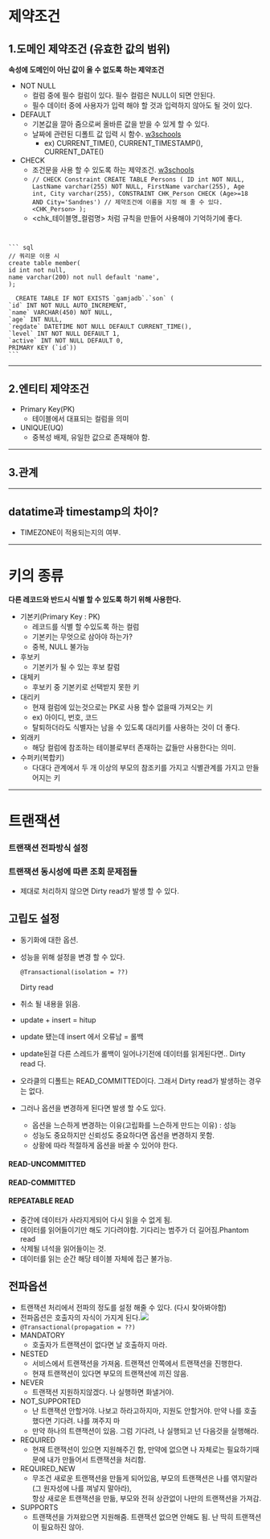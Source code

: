 # 제약조건

## 1.도메인 제약조건 (유효한 값의 범위)

**속성에 도메인이 아닌 값이 올 수 없도록 하는 제약조건**

-   NOT NULL
    -   컬럼 중에 필수 컬럼이 있다. 필수 컬럼은 NULL이 되면 안된다.
    -   필수 데이터 중에 사용자가 입력 해야 할 것과 입력하지 않아도 될 것이 있다.
-   DEFAULT
    -   기본값을 깔아 줌으로써 올바른 값을 받을 수 있게 할 수 있다.
    -   날짜에 관련된 디폴트 값 입력 시 함수. [w3schools](https://www.w3schools.com/sql/func_mysql_current_date.asp)
        -   ex) CURRENT\_TIME(), CURRENT\_TIMESTAMP(), CURRENT\_DATE()
-   CHECK
    -   조건문을 사용 할 수 있도록 하는 제약조건. [w3schools](https://www.w3schools.com/mysql/mysql_check.asp)
    -   `// CHECK Constraint CREATE TABLE Persons ( ID int NOT NULL, LastName varchar(255) NOT NULL, FirstName varchar(255), Age int, City varchar(255), CONSTRAINT CHK_Person CHECK (Age>=18 AND City='Sandnes') // 제약조건에 이름을 지정 해 줄 수 있다. <CHK_Person> );`
    -   <chk\_테이블명\_컬럼명> 처럼 규칙을 만들어 사용해야 기억하기에 좋다.



````


``` sql
// 쿼리문 이용 시
create table member(
id int not null,
name varchar(200) not null default 'name',
);

  CREATE TABLE IF NOT EXISTS `gamjadb`.`son` (
`id` INT NOT NULL AUTO_INCREMENT,
`name` VARCHAR(450) NOT NULL,
`age` INT NULL,
`regdate` DATETIME NOT NULL DEFAULT CURRENT_TIME(),
`level` INT NOT NULL DEFAULT 1,
`active` INT NOT NULL DEFAULT 0,
PRIMARY KEY (`id`))
```
````

---

## 2.엔티티 제약조건

-   Primary Key(PK)
    -   테이블에서 대표되는 컬럼을 의미
-   UNIQUE(UQ)
    -   중복성 배제, 유일한 값으로 존재해야 함.

---

## 3.관계

---

## datatime과 timestamp의 차이?

-   TIMEZONE이 적용되는지의 여부.

---

# 키의 종류

**다른 레코드와 반드시 식별 할 수 있도록 하기 위해 사용한다.**

-   기본키(Primary Key : PK)
    -   레코드를 식별 할 수있도록 하는 컬럼
    -   기본키는 무엇으로 삼아야 하는가?
    -   중복, NULL 불가능
-   후보키
    -   기본키가 될 수 있는 후보 칼럼
-   대체키
    -   후보키 중 기본키로 선택받지 못한 키
-   대리키
    -   현재 컬럼에 있는것으로는 PK로 사용 할수 없을때 가져오는 키
    -   ex) 아이디, 번호, 코드
    -   탈퇴하더라도 식별자는 남을 수 있도록 대리키를 사용하는 것이 더 좋다.
-   외래키
    -   해당 컬럼에 참조하는 테이블로부터 존재하는 값들만 사용한다는 의미.
-   수퍼키(복합키)
    -   다대다 관계에서 두 개 이상의 부모의 참조키를 가지고 식별관계를 가지고 만들어지는 키

---

# 트랜잭션

### 트랜잭션 전파방식 설정

### 트랜잭션 동시성에 따른 조회 문제점들

-   제대로 처리하지 않으면 Dirty read가 발생 할 수 있다.



## 고립도 설정

-   동기화에 대한 옵션.
-   성능을 위해 설정을 변경 할 수 있다.
    
    ```
    @Transactional(isolation = ??)
    ```
    
    Dirty read
-   취소 될 내용을 읽음.
-   update + insert = hitup
-   update 됐는데 insert 에서 오류남 = 롤백
-   update된걸 다른 스레드가 롤백이 일어나기전에 데이터를 읽게된다면.. Dirty read 다.
-   오라클의 디폴트는 READ\_COMMITTED이다. 그래서 Dirty read가 발생하는 경우는 없다.
-   그러나 옵션을 변경하게 된다면 발생 할 수도 있다.
    -   옵션을 느슨하게 변경하는 이유(고립화를 느슨하게 만드는 이유) : 성능
    -   성능도 중요하지만 신뢰성도 중요하다면 옵션을 변경하지 못함.
    -   상황에 따라 적절하게 옵션을 바꿀 수 있어야 한다.

#### READ-UNCOMMITTED

#### READ-COMMITTED

#### REPEATABLE READ

-   중간에 데이터가 사라지게되어 다시 읽을 수 없게 됨.
-   데이터를 읽어들이기만 해도 기다려야함. 기다리는 범주가 더 길어짐.Phantom read
-   삭제될 녀석을 읽어들이는 것.
-   데이터를 읽는 순간 해당 테이블 자체에 접근 불가능.  


## 전파옵션

-   트랜잭션 처리에서 전파의 정도를 설정 해줄 수 있다. (다시 찾아봐야함)
-   전파옵션은 호출자의 자식이 가지게 된다.![](https://blog.kakaocdn.net/dn/SH2Ys/btr35vWfzgM/22hgcLgp4wDRTmysv6XqR0/img.png)
-   `@Transactional(propagation = ??)`
-   MANDATORY
    -   호출자가 트랜잭션이 없다면 날 호출하지 마라.
-   NESTED
    -   서비스에서 트랜잭션을 가져옴. 트랜잭션 안쪽에서 트랜잭션을 진행한다.
    -   현재 트랜잭션이 있다면 부모의 트랜잭션에 끼진 않음.
-   NEVER
    -   트랜잭션 지원하지않겠다. 나 실행하면 화낼거야.
-   NOT\_SUPPORTED
    -   난 트랜잭션 안할거야. 나보고 하라고하지마, 지원도 안할거야. 만약 나를 호출했다면 기다려. 나를 껴주지 마
    -   만약 하나의 트랜잭션이 있음. 그럼 기다려, 나 실행되고 넌 다음것을 실행해라.
-   REQUIRED
    -   현재 트랜잭션이 있으면 지원해주긴 함, 만약에 없으면 나 자체로는 필요하기때문에 내가 만들어서 트랜잭션을 처리함.
-   REQUIRED\_NEW
    -   무조건 새로운 트랜잭션을 만들게 되어있음, 부모의 트랜잭션은 나를 엮지말라(그 원자성에 나를 껴넣지 말아라),  
        항상 새로운 트랜잭션을 만듦, 부모와 전혀 상관없이 나만의 트랜잭션을 가져감.
-   SUPPORTS
    -   트랜잭션을 가져왔으면 지원해줌. 트랜잭션 없으면 안해도 됨. 난 딱히 트랜잭션이 필요하진 않아.
